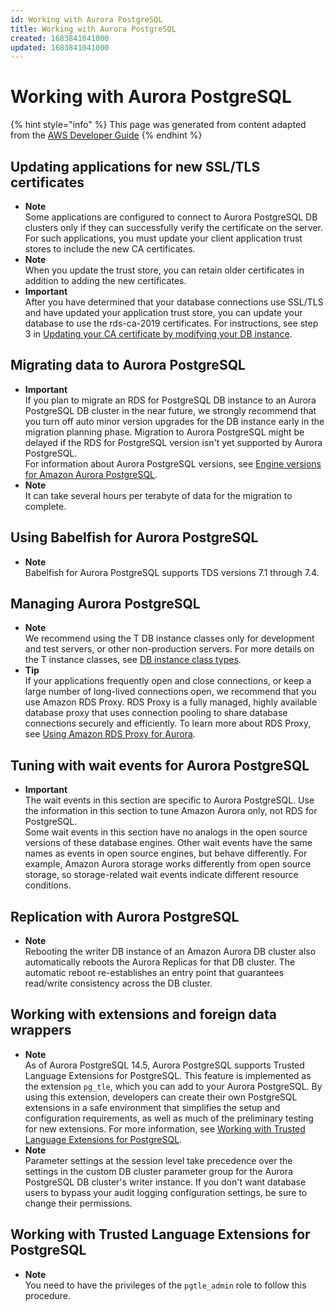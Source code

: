 ```yaml
---
id: Working with Aurora PostgreSQL
title: Working with Aurora PostgreSQL
created: 1683841041000
updated: 1683841041000
---
```

# Working with Aurora PostgreSQL

{% hint style="info" %}
This page was generated from content adapted from the [AWS Developer Guide](https://github.com/awsdocs/amazon-aurora-user-guide.git)
{% endhint %}

## Updating applications for new SSL/TLS certificates

- **Note**  
Some applications are configured to connect to Aurora PostgreSQL DB clusters only if they can successfully verify the certificate on the server\.   
For such applications, you must update your client application trust stores to include the new CA certificates\.
- **Note**  
When you update the trust store, you can retain older certificates in addition to adding the new certificates\.
- **Important**  
After you have determined that your database connections use SSL/TLS and have updated your application trust store, you can update your database to use the rds\-ca\-2019 certificates\. For instructions, see step 3 in [Updating your CA certificate by modifying your DB instance](UsingWithRDS.SSL-certificate-rotation.md#UsingWithRDS.SSL-certificate-rotation-updating)\.


## Migrating data to Aurora PostgreSQL

- **Important**  
If you plan to migrate an RDS for PostgreSQL DB instance to an Aurora PostgreSQL DB cluster in the near future, we strongly recommend that you turn off auto minor version upgrades for the DB instance early in the migration planning phase\. Migration to Aurora PostgreSQL might be delayed if the RDS for PostgreSQL version isn't yet supported by Aurora PostgreSQL\.   
For information about Aurora PostgreSQL versions, see [ Engine versions for Amazon Aurora PostgreSQL](https://docs.aws.amazon.com/AmazonRDS/latest/AuroraUserGuide/AuroraPostgreSQL.Updates.20180305.html)\.
- **Note**  
It can take several hours per terabyte of data for the migration to complete\.


## Using Babelfish for Aurora PostgreSQL

- **Note**  
Babelfish for Aurora PostgreSQL supports TDS versions 7\.1 through 7\.4\.


## Managing Aurora PostgreSQL

- **Note**  
We recommend using the T DB instance classes only for development and test servers, or other non\-production servers\. For more details on the T instance classes, see [DB instance class types](Concepts.DBInstanceClass.md#Concepts.DBInstanceClass.Types)\.
- **Tip**  
If your applications frequently open and close connections, or keep a large number of long\-lived connections open, we recommend that you use Amazon RDS Proxy\. RDS Proxy is a fully managed, highly available database proxy that uses connection pooling to share database connections securely and efficiently\. To learn more about RDS Proxy, see [Using Amazon RDS Proxy for Aurora](rds-proxy.md)\.


## Tuning with wait events for Aurora PostgreSQL

- **Important**  
The wait events in this section are specific to Aurora PostgreSQL\. Use the information in this section to tune Amazon Aurora only, not RDS for PostgreSQL\.  
Some wait events in this section have no analogs in the open source versions of these database engines\. Other wait events have the same names as events in open source engines, but behave differently\. For example, Amazon Aurora storage works differently from open source storage, so storage\-related wait events indicate different resource conditions\.


## Replication with Aurora PostgreSQL

- **Note**  
Rebooting the writer DB instance of an Amazon Aurora DB cluster also automatically reboots the Aurora Replicas for that DB cluster\. The automatic reboot re\-establishes an entry point that guarantees read/write consistency across the DB cluster\.


## Working with extensions and foreign data wrappers

- **Note**  
As of Aurora PostgreSQL 14\.5, Aurora PostgreSQL supports Trusted Language Extensions for PostgreSQL\. This feature is implemented as the extension `pg_tle`, which you can add to your Aurora PostgreSQL\. By using this extension, developers can create their own PostgreSQL extensions in a safe environment that simplifies the setup and configuration requirements, as well as much of the preliminary testing for new extensions\. For more information, see [Working with Trusted Language Extensions for PostgreSQL](PostgreSQL_trusted_language_extension.md)\.
- **Note**  
Parameter settings at the session level take precedence over the settings in the custom DB cluster parameter group for the Aurora PostgreSQL DB cluster's writer instance\. If you don't want database users to bypass your audit logging configuration settings, be sure to change their permissions\.


## Working with Trusted Language Extensions for PostgreSQL

- **Note**  
You need to have the privileges of the `pgtle_admin` role to follow this procedure\.

